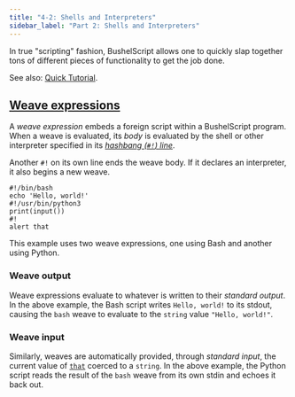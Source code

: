 ```yaml
---
title: "4-2: Shells and Interpreters"
sidebar_label: "Part 2: Shells and Interpreters"
---
```


In true "scripting" fashion, BushelScript allows one to quickly slap together tons of different pieces of functionality to get the job done.

See also: [Quick Tutorial](/docs/tutorial/shells-and-interpreters).

## [Weave expressions](/docs/ref/grammar#literals)

A _weave expression_ embeds a foreign script within a BushelScript program. When a weave is evaluated, its _body_ is evaluated by the shell or other interpreter specified in its [_hashbang (`#!`) line_](https://en.wikipedia.org/wiki/Shebang_(Unix)).

Another `#!` on its own line ends the weave body. If it declares an interpreter, it also begins a new weave.

```
#!/bin/bash
echo 'Hello, world!'
#!/usr/bin/python3
print(input())
#!
alert that
```

This example uses two weave expressions, one using Bash and another using Python.

### Weave output

Weave expressions evaluate to whatever is written to their _standard output_. In the above example, the Bash script writes `Hello, world!` to its stdout, causing the `bash` weave to evaluate to the `string` value `"Hello, world!"`.

### Weave input

Similarly, weaves are automatically provided, through _standard input_, the current value of [`that`](data-flow#anonymous) coerced to a `string`. In the above example, the Python script reads the result of the `bash` weave from its own stdin and echoes it back out.
